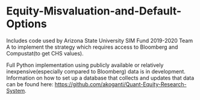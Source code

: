 # Equity-Misvaluation-and-Default-Options

Includes code used by Arizona State University SIM Fund 2019-2020 Team A to implement the strategy which requires access to Bloomberg and Compustat(to get CHS values). 

Full Python implementation using publicly available or relatively inexpensive(especially compared to Bloomberg) data is in development. Information on how to set up a database that collects and updates that data can be found here: https://github.com/akoganti/Quant-Equity-Research-System.
